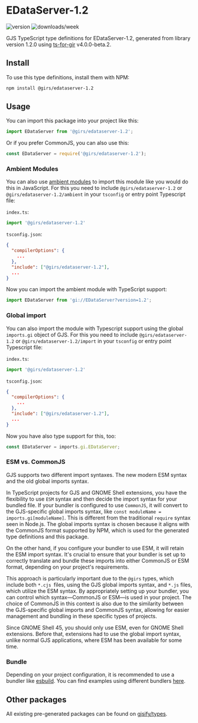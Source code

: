 
# EDataServer-1.2

![version](https://img.shields.io/npm/v/@girs/edataserver-1.2)
![downloads/week](https://img.shields.io/npm/dw/@girs/edataserver-1.2)


GJS TypeScript type definitions for EDataServer-1.2, generated from library version 1.2.0 using [ts-for-gir](https://github.com/gjsify/ts-for-gir) v4.0.0-beta.2.


## Install

To use this type definitions, install them with NPM:
```bash
npm install @girs/edataserver-1.2
```

## Usage

You can import this package into your project like this:
```ts
import EDataServer from '@girs/edataserver-1.2';
```

Or if you prefer CommonJS, you can also use this:
```ts
const EDataServer = require('@girs/edataserver-1.2');
```

### Ambient Modules

You can also use [ambient modules](https://github.com/gjsify/ts-for-gir/tree/main/packages/cli#ambient-modules) to import this module like you would do this in JavaScript.
For this you need to include `@girs/edataserver-1.2` or `@girs/edataserver-1.2/ambient` in your `tsconfig` or entry point Typescript file:

`index.ts`:
```ts
import '@girs/edataserver-1.2'
```

`tsconfig.json`:
```json
{
  "compilerOptions": {
    ...
  },
  "include": ["@girs/edataserver-1.2"],
  ...
}
```

Now you can import the ambient module with TypeScript support: 

```ts
import EDataServer from 'gi://EDataServer?version=1.2';
```

### Global import

You can also import the module with Typescript support using the global `imports.gi` object of GJS.
For this you need to include `@girs/edataserver-1.2` or `@girs/edataserver-1.2/import` in your `tsconfig` or entry point Typescript file:

`index.ts`:
```ts
import '@girs/edataserver-1.2'
```

`tsconfig.json`:
```json
{
  "compilerOptions": {
    ...
  },
  "include": ["@girs/edataserver-1.2"],
  ...
}
```

Now you have also type support for this, too:

```ts
const EDataServer = imports.gi.EDataServer;
```


### ESM vs. CommonJS

GJS supports two different import syntaxes. The new modern ESM syntax and the old global imports syntax.

In TypeScript projects for GJS and GNOME Shell extensions, you have the flexibility to use `ESM` syntax and then decide the import syntax for your bundled file. If your bundler is configured to use `CommonJS`, it will convert to the GJS-specific global imports syntax, like `const moduleName = imports.gi[moduleName]`. This is different from the traditional `require` syntax seen in Node.js. The global imports syntax is chosen because it aligns with the CommonJS format supported by NPM, which is used for the generated type definitions and this package.

On the other hand, if you configure your bundler to use ESM, it will retain the ESM import syntax. It's crucial to ensure that your bundler is set up to correctly translate and bundle these imports into either CommonJS or ESM format, depending on your project's requirements.

This approach is particularly important due to the `@girs` types, which include both `*.cjs `files, using the GJS global imports syntax, and `*.js` files, which utilize the ESM syntax. By appropriately setting up your bundler, you can control which syntax—CommonJS or ESM—is used in your project. The choice of CommonJS in this context is also due to the similarity between the GJS-specific global imports and CommonJS syntax, allowing for easier management and bundling in these specific types of projects.

Since GNOME Shell 45, you should only use ESM, even for GNOME Shell extensions. Before that, extensions had to use the global import syntax, unlike normal GJS applications, where ESM has been available for some time.

### Bundle

Depending on your project configuration, it is recommended to use a bundler like [esbuild](https://esbuild.github.io/). You can find examples using different bundlers [here](https://github.com/gjsify/ts-for-gir/tree/main/examples).

## Other packages

All existing pre-generated packages can be found on [gjsify/types](https://github.com/gjsify/types).

